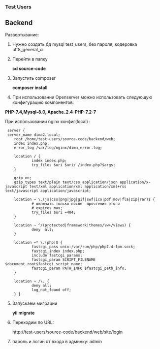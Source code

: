 ### Test Users
 ## Backend

Развертывание:
1. Нужно создать бд mysql test_users, без пароля, кодеровка utf8_general_ci
2. Перейти в папку 
   
   **cd source-code**
   
3. Запустить composer
   
   **composer install**
   
4. При использовании Openserver можно использовать следующую конфигурацию компонентов:

**PHP-7.4,Mysql-8.0, Apache_2.4-PHP-7.2-7**
   
  При использовании nginx конфиг(local) :

     server {
     server_name dima2.local;
        root /home/test-users/source-code/backend/web;
        index index.php;
        error_log /var/log/nginx/dima_error.log;

        location / {
                index index.php;
                try_files $uri $uri/ /index.php?$args;
        }

        gzip on;
        gzip_types text/plain text/css application/json application/x-javascript text/xml application/xml application/xml+rss text/javascript application/javascript;

        location ~ \.(js|css|png|jpg|gif|swf|ico|pdf|mov|fla|zip|rar)$ {
                # включать только после  прочтения этого
                # expires max;
                try_files $uri =404;
        }

        location ~ ^/(protected|framework|themes/\w+/views) {
                deny  all;
        }

        location ~* \.(php)$ {
                fastcgi_pass unix:/var/run/php/php7.4-fpm.sock;
                fastcgi_index index.php;
                include fastcgi_params;
                fastcgi_param SCRIPT_FILENAME $document_root$fastcgi_script_name;
                fastcgi_param PATH_INFO $fastcgi_path_info;
        }

        location ~ /\. {
                deny all;
                log_not_found off;
        } }





5. Запускаем миграции
   
   **yii migrate**
   
6. Переходим по URL:
   
   http://test-users/source-code/backend/web/site/login

7. пароль и логин от входа в админку: admin  
